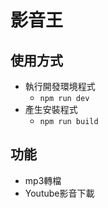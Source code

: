 # 影音王
## 使用方式
- 執行開發環境程式 
  - <code>npm run dev</code>
- 產生安裝程式
  - <code>npm run build</code>
## 功能
- mp3轉檔
- Youtube影音下載